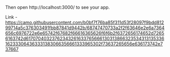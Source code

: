 Then open http://localhost:3000/ to see your app.

Link -https://camo.githubusercontent.com/b0bf7f76ba85f311d53f28097f9bdd81299714a5c376303491fbb87841d9442b/68747470733a2f2f63646e2e6a7364656c6976722e6e65742f67682f66616365626f6f6b2f6372656174652d72656163742d61707040323762343261633765666130313866323534313135336162333064363331383066356661333965302f73637265656e636173742e737667
